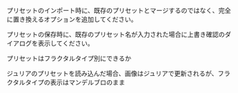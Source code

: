 プリセットのインポート時に、既存のプリセットとマージするのではなく、完全に置き換えるオプションを追加してください。

プリセットの保存時に、既存のプリセット名が入力された場合に上書き確認のダイアログを表示してください。

プリセットはフラクタルタイプ別にできるか

ジュリアのプリセットを読み込んだ場合、画像はジュリアで更新されるが、フラクタルタイプの表示はマンデルブロのまま
